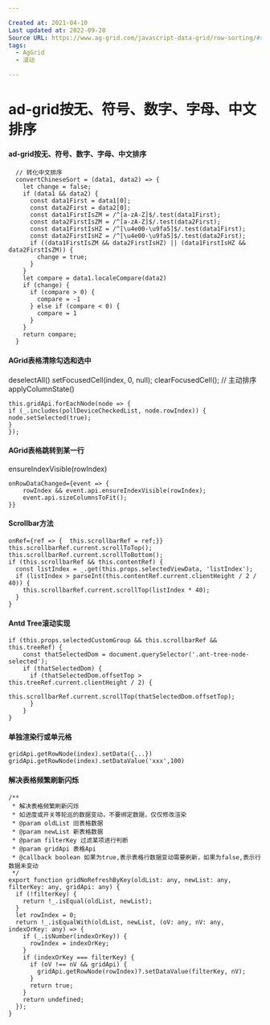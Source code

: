```yaml
---

Created at: 2021-04-10
Last updated at: 2022-09-28
Source URL: https://www.ag-grid.com/javascript-data-grid/row-sorting/#sorting-api
tags: 
  - AgGrid
  - 滚动

---
```


# ad-grid按无、符号、数字、字母、中文排序


#### ad-grid按无、符号、数字、字母、中文排序

      // 转化中文排序
      convertChineseSort = (data1, data2) => {
        let change = false;
        if (data1 && data2) {
          const data1First = data1[0];
          const data2First = data2[0];
          const data1FirstIsZM = /^[a-zA-Z]$/.test(data1First);
          const data2FirstIsZM = /^[a-zA-Z]$/.test(data2First);
          const data1FirstIsHZ = /^[\u4e00-\u9fa5]$/.test(data1First);
          const data2FirstIsHZ = /^[\u4e00-\u9fa5]$/.test(data2First);
          if ((data1FirstIsZM && data2FirstIsHZ) || (data1FirstIsHZ && data2FirstIsZM)) {
            change = true;
          }
        }
        let compare = data1.localeCompare(data2)
        if (change) {
          if (compare > 0) {
            compare = -1
          } else if (compare < 0) {
            compare = 1
          }
        }
        return compare;
      }


#### AGrid表格清除勾选和选中

deselectAll()
setFocusedCell(index, 0, null);
clearFocusedCell();
// 主动排序
applyColumnState()

    this.gridApi.forEachNode(node => {  
    if (_.includes(pollDeviceCheckedList, node.rowIndex)) {           node.setSelected(true);  
    }
    });


#### AGrid表格跳转到某一行

ensureIndexVisible(rowIndex)

    onRowDataChanged={event => {
    	rowIndex && event.api.ensureIndexVisible(rowIndex);
    	event.api.sizeColumnsToFit();
    }}


#### Scrollbar方法

    onRef={ref => {  this.scrollbarRef = ref;}}
    this.scrollbarRef.current.scrollToTop();
    this.scrollbarRef.current.scrollToBottom();
    if (this.scrollbarRef && this.contentRef) {
      const listIndex = _.get(this.props.selectedViewData, 'listIndex');
      if (listIndex > parseInt(this.contentRef.current.clientHeight / 2 / 40)) {
    	this.scrollbarRef.current.scrollTop(listIndex * 40);
      }
    }


#### Antd Tree滚动实现

    if (this.props.selectedCustomGroup && this.scrollbarRef && this.treeRef) {
    	const thatSelectedDom = document.querySelector('.ant-tree-node-selected');
    	if (thatSelectedDom) {
    	  if (thatSelectedDom.offsetTop > this.treeRef.current.clientHeight / 2) {
    		this.scrollbarRef.current.scrollTop(thatSelectedDom.offsetTop);
    	  }
    	}
    }


#### 单独渲染行或单元格

    gridApi.getRowNode(index).setData({...})
    gridApi.getRowNode(index).setDataValue('xxx',100)


#### 解决表格频繁刷新闪烁

    /**
     * 解决表格频繁刷新闪烁
     * 如进度或开关等轮巡的数据变动，不要绑定数据，仅仅修改渲染
     * @param oldList 旧表格数据
     * @param newList 新表格数据
     * @param filterKey 过滤某项进行判断
     * @param gridApi 表格Api
     * @callback boolean 如果为true,表示表格行数据变动需要刷新，如果为false,表示行数据未变动
     */
    export function gridNoRefreshByKey(oldList: any, newList: any, filterKey: any, gridApi: any) {
      if (!filterKey) {
        return !_.isEqual(oldList, newList);
      }
      let rowIndex = 0;
      return !_.isEqualWith(oldList, newList, (oV: any, nV: any, indexOrKey: any) => {
        if (_.isNumber(indexOrKey)) {
          rowIndex = indexOrKey;
        }
        if (indexOrKey === filterKey) {
          if (oV !== nV && gridApi) {
            gridApi.getRowNode(rowIndex)?.setDataValue(filterKey, nV);
          }
          return true;
        }
        return undefined;
      });
    }

